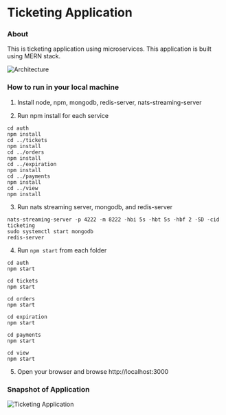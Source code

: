 # Ticketing Application
### About
This is ticketing application using microservices. This application is built using MERN stack. 

![Architecture](https://i.imgur.com/eZvpFQp.jpg)


### How to run in your local machine
1. Install node, npm, mongodb, redis-server, nats-streaming-server

2. Run npm install for each service
```
cd auth
npm install
cd ../tickets
npm install
cd ../orders
npm install
cd ../expiration
npm install
cd ../payments
npm install
cd ../view
npm install
```

3. Run nats streaming server, mongodb, and redis-server
```
nats-streaming-server -p 4222 -m 8222 -hbi 5s -hbt 5s -hbf 2 -SD -cid ticketing
sudo systemctl start mongodb
redis-server
```

4. Run `npm start` from each folder
```
cd auth
npm start
```
```
cd tickets
npm start
```
```
cd orders
npm start
```
```
cd expiration
npm start
```
```
cd payments
npm start
```
```
cd view
npm start
```
5. Open your browser and browse http://localhost:3000


### Snapshot of Application
![Ticketing Application](https://i.imgur.com/lE2TzHt.png)
